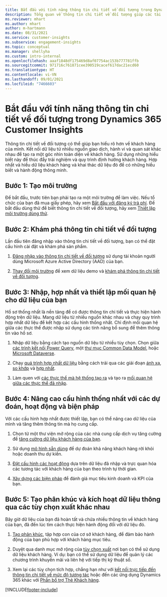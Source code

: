 ```yaml
---
title: Bắt đầu với tính năng thông tin chi tiết về đối tượng trong Dynamics 365 Customer Insights
description: Tổng quan về thông tin chi tiết về đối tượng giúp các tài nguyên bắt đầu nhanh chóng.
ms.reviewer: mhart
ms.author: mhart
author: m-hartmann
ms.date: 08/31/2021
ms.service: customer-insights
ms.subservice: engagement-insights
ms.topic: conceptual
ms.manager: shellyha
ms.custom: intro-internal
ms.openlocfilehash: aaaf1848df175469d8af07754ac153b777781ffb
ms.sourcegitcommit: 971716c761871cee390519cacef617dac21ecd60
ms.translationtype: HT
ms.contentlocale: vi-VN
ms.lasthandoff: 09/01/2021
ms.locfileid: "7466603"
---
```

# <a name="get-started-with-dynamics-365-customer-insights-audience-insights-capability"></a>Bắt đầu với tính năng thông tin chi tiết về đối tượng trong Dynamics 365 Customer Insights

Thông tin chi tiết về đối tượng có thể giúp bạn hiểu rõ hơn về khách hàng của mình. Kết nối dữ liệu từ nhiều nguồn giao dịch, hành vi và quan sát khác nhau để tạo ra một góc nhìn toàn diện về khách hàng. Sử dụng những hiểu biết này để thúc đẩy trải nghiệm và quy trình định hướng khách hàng. Hợp nhất và hiểu dữ liệu khách hàng và khai thác dữ liệu đó để có những hiểu biết và hành động thông minh.

## <a name="step-1-create-an-environment"></a>Bước 1: Tạo môi trường

Để bắt đầu, trước tiên bạn phải tạo ra một môi trường để làm việc. Nếu tổ chức của bạn đã mua giấy phép, hãy xem [Bắt đầu với đăng ký trả phí](get-started-paid.md). Để bắt đầu dùng thử để biết thông tin chi tiết về đối tượng, hãy xem [Thiết lập môi trường dùng thử](get-started-trial.md). 

## <a name="step-2-explore-audience-insights"></a>Bước 2: Khám phá thông tin chi tiết về đối tượng

Lần đầu tiên đăng nhập vào thông tin chi tiết về đối tượng, bạn có thể đặt cấu hình cài đặt và khám phá sản phẩm.

1. [Đăng nhập vào thông tin chi tiết về đối tượng](https://home.ci.ai.dynamics.com) sử dụng tài khoản người dùng Microsoft Azure Active Directory (AAD) của bạn.

1. [Thay đổi môi trường](manage-environments.md#switch-environments) để xem dữ liệu demo và [khám phá thông tin chi tiết về đối tượng](home.md).

##  <a name="step-3-ingest-unify-and-set-up-relationships-for-your-data"></a>Bước 3: Nhập, hợp nhất và thiết lập mối quan hệ cho dữ liệu của bạn

Hồ sơ thống nhất là nền tảng để có được thông tin chi tiết và thực hiện hành động trên dữ liệu. Mang dữ liệu từ nhiều nguồn khác nhau và chạy quy trình hợp nhất dữ liệu để kết hợp các cấu hình thống nhất. Chỉ định mối quan hệ giữa các thực thể được nhập sử dụng các tính năng bổ sung để thêm thông tin vào hồ sơ. 

1. Nhập dữ liệu bằng cách tạo nguồn dữ liệu từ nhiều tùy chọn. Chọn giữa [các trình kết nối Power Query](connect-power-query.md), một [thư mục Common Data Model](connect-common-data-model.md), hoặc [Microsoft Dataverse](connect-common-data-service-lake.md). 

1. Chạy [quá trình hợp nhất dữ liệu](data-unification.md) bằng cách trải qua các giải đoạn [ánh xạ](map-entities.md), [so khớp](match-entities.md) và [hợp nhất](merge-entities.md).

1. Làm quen với [các thực thể mà hệ thống tạo ra](entities.md) và tạo ra [mối quan hệ giữa các thực thể đã nhập](relationships.md).
    
## <a name="step-4-enhance-unified-profiles-with-predictions-activities-and-measures"></a>Bước 4: Nâng cao cấu hình thống nhất với các dự đoán, hoạt động và biện pháp

Với các cấu hình hợp nhất được thiết lập, bạn có thể nâng cao dữ liệu của mình và tăng thêm thông tin mà họ cung cấp.

1. Chọn từ một thư viện mở rộng của các nhà cung cấp dịch vụ tăng cường để [tăng cường dữ liệu khách hàng của bạn](enrichment-hub.md).

1. Sử dụng [mô hình sẵn dùng](predictions-overview.md) để dự đoán khả năng khách hàng rời khỏi hoặc doanh thu dự kiến.

1. [Đặt cấu hình các hoạt động](activities.md) dựa trên dữ liệu đã nhập và trực quan hóa các tương tác với khách hàng của bạn theo trình tự thời gian. 

1. [Xây dựng các biện pháp](measures.md) để đánh giá mục tiêu kinh doanh và KPI của bạn.
 
## <a name="step-5-create-segments-and-activate-data-through-various-export-options"></a>Bước 5: Tạo phân khúc và kích hoạt dữ liệu thông qua các tùy chọn xuất khác nhau

Bây giờ dữ liệu của bạn đã hoàn tất và chứa nhiều thông tin về khách hàng của bạn, đã đến lúc tìm cách thực hiện hành động đối với dữ liệu đó. 

1. [Tạo phân khúc](segments.md), tập hợp con của cơ sở khách hàng, để đảm bảo hành động của bạn phù hợp với khách hàng mục tiêu.

1. Duyệt qua danh mục mở rộng của [tùy chọn xuất](export-destinations.md) nơi bạn có thể sử dụng dữ liệu khách hàng. Ví dụ: bạn có thể sử dụng dữ liệu để quản lý các chương trình khuyến mãi và liên hệ với tiếp thị kỹ thuật số.

1. Xem lại các tùy chọn tích hợp, chẳng hạn như với [kết nối trực tiếp đến thông tin chi tiết về mức độ tương tác](../engagement-insights/integrate-audience-insights-engagement-insights.md) hoặc đến các ứng dụng Dynamics 365 khác với [Phần bổ trợ Thẻ Khách hàng](customer-card-add-in.md).  


[!INCLUDE[footer-include](../includes/footer-banner.md)]
